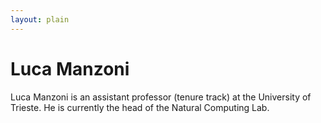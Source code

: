```yaml
---
layout: plain
---
```


# Luca Manzoni

Luca Manzoni is an assistant professor (tenure track) at the University of Trieste. He is currently the head of the Natural Computing Lab.
